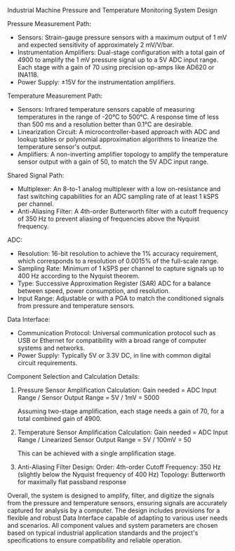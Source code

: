 Industrial Machine Pressure and Temperature Monitoring System Design

Pressure Measurement Path:
- Sensors: Strain-gauge pressure sensors with a maximum output of 1 mV and expected sensitivity of approximately 2 mV/V/bar.
- Instrumentation Amplifiers: Dual-stage configuration with a total gain of 4900 to amplify the 1 mV pressure signal up to a 5V ADC input range. Each stage with a gain of 70 using precision op-amps like AD620 or INA118.
- Power Supply: ±15V for the instrumentation amplifiers.

Temperature Measurement Path:
- Sensors: Infrared temperature sensors capable of measuring temperatures in the range of -20°C to 500°C. A response time of less than 500 ms and a resolution better than 0.1°C are desirable.
- Linearization Circuit: A microcontroller-based approach with ADC and lookup tables or polynomial approximation algorithms to linearize the temperature sensor's output.
- Amplifiers: A non-inverting amplifier topology to amplify the temperature sensor output with a gain of 50, to match the 5V ADC input range.

Shared Signal Path:
- Multiplexer: An 8-to-1 analog multiplexer with a low on-resistance and fast switching capabilities for an ADC sampling rate of at least 1 kSPS per channel.
- Anti-Aliasing Filter: A 4th-order Butterworth filter with a cutoff frequency of 350 Hz to prevent aliasing of frequencies above the Nyquist frequency.

ADC:
- Resolution: 16-bit resolution to achieve the 1% accuracy requirement, which corresponds to a resolution of 0.0015% of the full-scale range.
- Sampling Rate: Minimum of 1 kSPS per channel to capture signals up to 400 Hz according to the Nyquist theorem.
- Type: Successive Approximation Register (SAR) ADC for a balance between speed, power consumption, and resolution.
- Input Range: Adjustable or with a PGA to match the conditioned signals from pressure and temperature sensors.

Data Interface:
- Communication Protocol: Universal communication protocol such as USB or Ethernet for compatibility with a broad range of computer systems and networks.
- Power Supply: Typically 5V or 3.3V DC, in line with common digital circuit requirements.

Component Selection and Calculation Details:
1. Pressure Sensor Amplification Calculation:
   Gain needed = ADC Input Range / Sensor Output Range
               = 5V / 1mV
               = 5000

   Assuming two-stage amplification, each stage needs a gain of 70, for a total combined gain of 4900.

2. Temperature Sensor Amplification Calculation:
   Gain needed = ADC Input Range / Linearized Sensor Output Range
               = 5V / 100mV
               = 50

   This can be achieved with a single amplification stage.

3. Anti-Aliasing Filter Design:
   Order: 4th-order
   Cutoff Frequency: 350 Hz (slightly below the Nyquist frequency of 400 Hz)
   Topology: Butterworth for maximally flat passband response

Overall, the system is designed to amplify, filter, and digitize the signals from the pressure and temperature sensors, ensuring signals are accurately captured for analysis by a computer. The design includes provisions for a flexible and robust Data Interface capable of adapting to various user needs and scenarios. All component values and system parameters are chosen based on typical industrial application standards and the project's specifications to ensure compatibility and reliable operation.